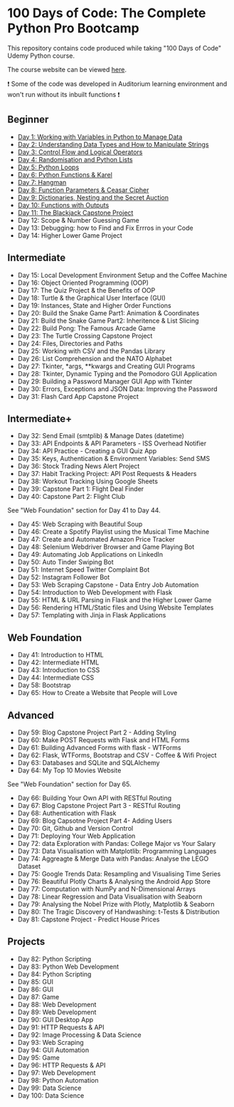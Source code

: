 # 100 Days of Code: The Complete Python Pro Bootcamp

This repository contains code produced while taking "100 Days of Code" Udemy Python course.

The course website can be viewed [here](https://www.udemy.com/course/100-days-of-code).

❗ Some of the code was developed in Auditorium learning environment and won't run without its inbuilt functions ❗

## Beginner 

* [Day 1: Working with Variables in Python to Manage Data](https://github.com/VikSil/Udemy100daysOfCode/tree/trunk/beginner/day_001-variables)
* [Day 2: Understanding Data Types and How to Manipulate Strings](https://github.com/VikSil/Udemy100daysOfCode/tree/trunk/beginner/day_002-data_types)
* [Day 3: Control Flow and Logical Operators](https://github.com/VikSil/Udemy100daysOfCode/tree/trunk/beginner/day_003-control_flow_logical_operators)
* [Day 4: Randomisation and Python Lists](https://github.com/VikSil/Udemy100daysOfCode/tree/trunk/beginner/day_004-randomisation_lists)
* [Day 5: Python Loops](https://github.com/VikSil/Udemy100daysOfCode/tree/trunk/beginner/day_005-loops)
* [Day 6: Python Functions & Karel](https://github.com/VikSil/Udemy100daysOfCode/tree/trunk/beginner/day_006-functions)
* [Day 7: Hangman](https://github.com/VikSil/Udemy100daysOfCode/tree/trunk/beginner/day_007-hangman_game)
* [Day 8: Function Parameters & Ceasar Cipher](https://github.com/VikSil/Udemy100daysOfCode/tree/trunk/beginner/day_008-function_parameters)
* [Day 9: Dictionaries, Nesting and the Secret Auction](https://github.com/VikSil/Udemy100daysOfCode/tree/trunk/beginner/day_009-dictionaries_nesting)
* [Day 10: Functions with Outputs](https://github.com/VikSil/Udemy100daysOfCode/tree/trunk/beginner/day_010-functions_with_outputs)
* [Day 11: The Blackjack Capstone Project](https://github.com/VikSil/Udemy100daysOfCode/tree/trunk/beginner/day_011-blackjack)
* Day 12: Scope & Number Guessing Game
* Day 13: Debugging: how to Find and Fix Errros in your Code
* Day 14: Higher Lower Game Project

## Intermediate

* Day 15: Local Development Environment Setup and the Coffee Machine
* Day 16: Object Oriented Programming (OOP)
* Day 17: The Quiz Project & the Benefits of OOP
* Day 18: Turtle & the Graphical User Interface (GUI)
* Day 19: Instances, State and Higher Order Functions
* Day 20: Build the Snake Game Part1: Animation & Coordinates
* Day 21: Build the Snake Game Part2: Inheritence & List Slicing
* Day 22: Build Pong: The Famous Arcade Game
* Day 23: The Turtle Crossing Capstone Project
* Day 24: Files, Directories and Paths
* Day 25: Working with CSV and the Pandas Library
* Day 26: List Comprehension and the NATO Alphabet
* Day 27: Tkinter, *args, **kwargs and Creating GUI Programs
* Day 28: Tkinter, Dynamic Typing and the Pomodoro GUI Application
* Day 29: Building a Password Manager GUI App with Tkinter
* Day 30: Errors, Exceptions and JSON Data: Improving the Password
* Day 31: Flash Card App Capstone Project

## Intermediate+

* Day 32: Send Email (smtplib) & Manage Dates (datetime)
* Day 33: API Endpoints & API Parameters - ISS Overhead Notifier
* Day 34: API Practice - Creating a GUI Quiz App
* Day 35: Keys, Authentication & Environment Variables: Send SMS
* Day 36: Stock Trading News Alert Project
* Day 37: Habit Tracking Project: API Post Requests & Headers
* Day 38: Workout Tracking Using Google Sheets
* Day 39: Capstone Part 1: Flight Deal Finder
* Day 40: Capstone Part 2: Flight Club

See "Web Foundation" section for Day 41 to Day 44. 
  
* Day 45: Web Scraping with Beautiful Soup
* Day 46: Create a Spotify Playlist using the Musical Time Machine
* Day 47: Create and Automated Amazon Price Tracker
* Day 48: Selenium Webdriver Browser and Game Playing Bot
* Day 49: Automating Job Applications on LinkedIn
* Day 50: Auto Tinder Swiping Bot
* Day 51: Internet Speed Twitter Complaint Bot
* Day 52: Instagram Follower Bot
* Day 53: Web Scraping Capstone - Data Entry Job Automation
* Day 54: Introduction to Web Development with Flask
* Day 55: HTML & URL Parsing in Flask and the Higher Lower Game
* Day 56: Rendering HTML/Static files and Using Website Templates
* Day 57: Templating with Jinja in Flask Applications

## Web Foundation

* Day 41: Introduction to HTML
* Day 42: Intermediate HTML
* Day 43: Introduction to CSS
* Day 44: Intermediate CSS
* Day 58: Bootstrap
* Day 65: How to Create a Website that People will Love
  
## Advanced

* Day 59: Blog Capstone Project Part 2 - Adding Styling
* Day 60: Make POST Requests with Flask and HTML Forms
* Day 61: Building Advanced Forms with flask - WTForms
* Day 62: Flask, WTForms, Bootstrap and CSV - Coffee & Wifi Project
* Day 63: Databases and SQLite and SQLAlchemy
* Day 64: My Top 10 Movies Website

See "Web Foundation" section for Day 65.

* Day 66: Building Your Own API with RESTful Routing
* Day 67: Blog Capstone Project Part 3 - RESTful Routing
* Day 68: Authentication with Flask
* Day 69: Blog Capsotne Project Part 4- Adding Users
* Day 70: Git, Github and Version Control
* Day 71: Deploying Your Web Application
* Day 72: data Exploration with Pandas: College Major vs Your Salary
* Day 73: Data Visualisation with Matplotlib: Programming Languages
* Day 74: Aggreagte & Merge Data with Pandas: Analyse the LEGO Dataset
* Day 75: Google Trends Data: Resampling and Visualising Time Series
* Day 76: Beautiful Plotly Charts & Analysing the Android App Store
* Day 77: Computation with NumPy and N-Dimensional Arrays
* Day 78: Linear Regression and Data Visualisation with Seaborn
* Day 79: Analysing the Nobel Prize with Plotly, Matplotlib & Seaborn
* Day 80: The Tragic Discovery of Handwashing: t-Tests & Distribution
* Day 81: Capstone Project - Predict House Prices

## Projects

* Day 82: Python Scripting
* Day 83: Python Web Development
* Day 84: Python Scripting
* Day 85: GUI
* Day 86: GUI
* Day 87: Game
* Day 88: Web Development
* Day 89: Web Development
* Day 90: GUI Desktop App
* Day 91: HTTP Requests & API
* Day 92: Image Processing & Data Science
* Day 93: Web Scraping
* Day 94: GUI Automation
* Day 95: Game
* Day 96: HTTP Requests & API
* Day 97: Web Development
* Day 98: Python Automation
* Day 99: Data Science
* Day 100: Data Science
